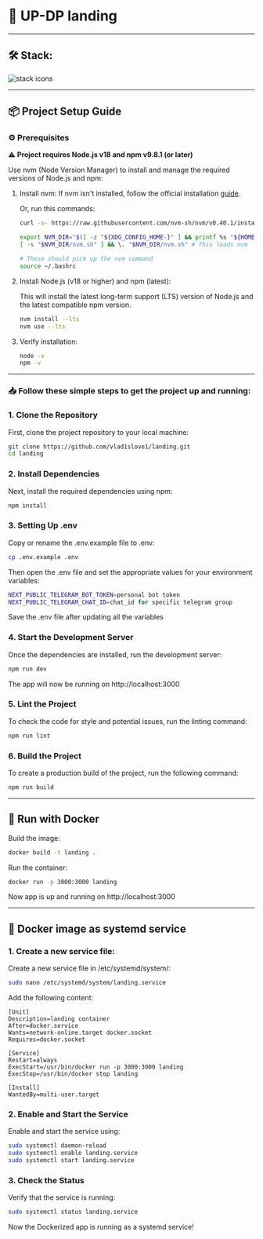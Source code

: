 # 🚀 UP-DP landing
___
## 🛠️ Stack:

<img src="https://skillicons.dev/icons?i=ts,next,react,sass,docker"  alt="stack icons" title="stack icons" />

___
## 📦 Project Setup Guide

### ⚙️ Prerequisites

⚠️ **Project requires Node.js v18 and npm v9.8.1 (or later)**

Use nvm (Node Version Manager) to install and manage the required versions of Node.js and npm:

1) Install nvm:
    If nvm isn't installed, follow the official installation [guide](https://github.com/nvm-sh/nvm?tab=readme-ov-file#installing-and-updating).

    Or, run this commands:
    ```bash
    curl -o- https://raw.githubusercontent.com/nvm-sh/nvm/v0.40.1/install.sh | bash
    ```
    
    ```bash
    export NVM_DIR="$([ -z "${XDG_CONFIG_HOME-}" ] && printf %s "${HOME}/.nvm" || printf %s "${XDG_CONFIG_HOME}/nvm")"
    [ -s "$NVM_DIR/nvm.sh" ] && \. "$NVM_DIR/nvm.sh" # This loads nvm
    ```
    
    ```bash
    # These should pick up the nvm command
    source ~/.bashrc
    ```

2) Install Node.js (v18 or higher) and npm (latest):

   This will install the latest long-term support (LTS) version of Node.js and the latest compatible npm version.

    ```bash
    nvm install --lts  
    nvm use --lts  
    ```

3) Verify installation:

    ```bash
    node -v  
    npm -v  
    ```
___
### 📥 Follow these simple steps to get the project up and running:

### 1. Clone the Repository

First, clone the project repository to your local machine:

```bash
git clone https://github.com/vlad1slove1/landing.git
cd landing
```

### 2. Install Dependencies

Next, install the required dependencies using npm:

```bash
npm install
```

### 3. Setting Up .env

Copy or rename the .env.example file to .env:

```bash
cp .env.example .env
```

Then open the .env file and set the appropriate values for your environment variables:

```bash
NEXT_PUBLIC_TELEGRAM_BOT_TOKEN=personal bot token
NEXT_PUBLIC_TELEGRAM_CHAT_ID=chat_id for specific telegram group
```

Save the .env file after updating all the variables

### 4. Start the Development Server

Once the dependencies are installed, run the development server:

```bash
npm run dev
```

The app will now be running on http://localhost:3000

### 5. Lint the Project

To check the code for style and potential issues, run the linting command:

```bash
npm run lint
```

### 6. Build the Project

To create a production build of the project, run the following command:

```bash
npm run build
```
___
## 🐳 Run with Docker

Build the image:
```bash
docker build -t landing .
```

Run the container:

```bash
docker run -p 3000:3000 landing
```

Now app is up and running on http://localhost:3000
___
## 🚢 Docker image as systemd service

### 1. Create a new service file:

Create a new service file in /etc/systemd/system/:

```bash
sudo nano /etc/systemd/system/landing.service
```

Add the following content:

```                
[Unit]
Description=landing container
After=docker.service
Wants=network-online.target docker.socket
Requires=docker.socket

[Service]
Restart=always
ExecStart=/usr/bin/docker run -p 3000:3000 landing
ExecStop=/usr/bin/docker stop landing

[Install]
WantedBy=multi-user.target
```

### 2. Enable and Start the Service

Enable and start the service using:

```bash
sudo systemctl daemon-reload
sudo systemctl enable landing.service
sudo systemctl start landing.service
```

### 3. Check the Status

Verify that the service is running:

```bash
sudo systemctl status landing.service
```

Now the Dockerized app is running as a systemd service!
